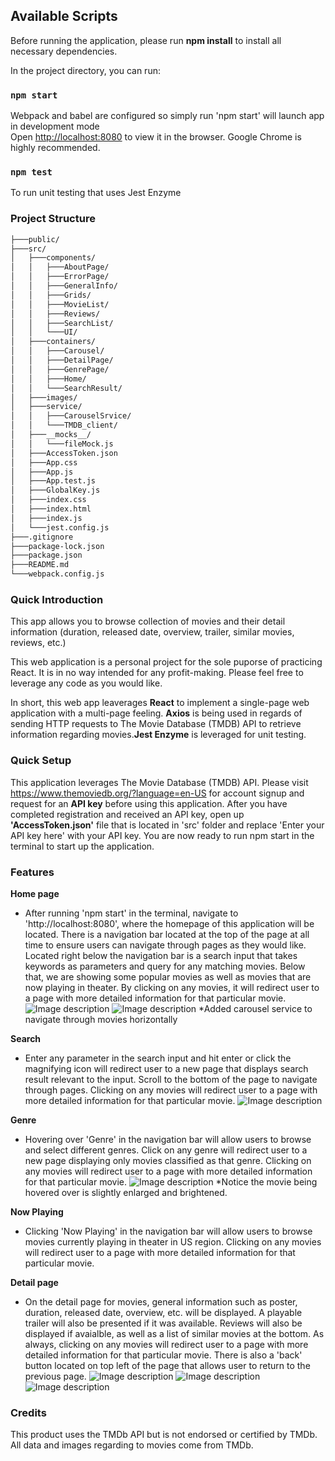 ## Available Scripts
Before running the application, please run **npm install** to install all necessary dependencies.

In the project directory, you can run:
### `npm start`
Webpack and babel are configured so simply run 'npm start' will launch app in development mode
<br />
Open [http://localhost:8080](http://localhost:8080) to view it in the browser.
Google Chrome is highly recommended.

### `npm test`
To run unit testing that uses Jest Enzyme

### Project Structure
```bash
├───public/
├───src/
│   ├───components/
│   │   ├───AboutPage/
│   │   ├───ErrorPage/
│   │   ├───GeneralInfo/
│   │   ├───Grids/
│   │   ├───MovieList/
│   │   ├───Reviews/
│   │   ├───SearchList/
│   │   └───UI/
│   ├───containers/
│   │   ├───Carousel/
│   │   ├───DetailPage/
│   │   ├───GenrePage/
│   │   ├───Home/
│   │   └───SearchResult/
│   ├───images/
│   ├───service/
│   │   ├───CarouselSrvice/
│   │   └───TMDB_client/
│   ├───__mocks__/
│   │   └───fileMock.js
│   ├───AccessToken.json
│   ├───App.css
│   ├───App.js
│   ├───App.test.js
│   ├───GlobalKey.js
│   ├───index.css
│   ├───index.html
│   ├───index.js
│   └───jest.config.js
├───.gitignore
├───package-lock.json
├───package.json
├───README.md
└───webpack.config.js
```
### Quick Introduction
This app allows you to browse collection of movies and their detail information (duration, released date, overview, trailer, similar movies, reviews, etc.)

This web application is a personal project for the sole puporse of practicing React. It is in no way intended for any profit-making.
Please feel free to leverage any code as you would like.

In short, this web app leaverages **React** to implement a single-page web application with a multi-page feeling.
**Axios** is being used in regards of sending HTTP requests to The Movie Database (TMDB) API to retrieve information regarding movies.**Jest Enzyme** is leveraged for unit testing.

### Quick Setup
This application leverages The Movie Database (TMDB) API. Please visit https://www.themoviedb.org/?language=en-US for account signup and request for an **API key** before using this application. After you have completed registration and received an API key, open up **'AccessToken.json'** file that is located in 'src' folder and replace 'Enter your API key here' with your API key. You are now ready to run npm start in the terminal to start up the application. 

### Features
**Home page**
- After running 'npm start' in the terminal, navigate to 'http://localhost:8080', where the homepage of this application will be located. There is a navigation bar located at the top of the page at all time to ensure users can navigate through pages as they would like. Located right below the navigation bar is a search input that takes keywords as parameters and query for any matching movies. Below that, we are showing some popular movies as well as movies that are now playing in theater. By clicking on any movies, it will redirect user to a page with more detailed information for that particular movie.
![Image description](https://github.com/jchen0615/movie-search-app/blob/master/public/images/homepage.PNG)
![Image description](https://github.com/jchen0615/movie-search-app/blob/master/public/images/homepage2.PNG)
*Added carousel service to navigate through movies horizontally

**Search**
- Enter any parameter in the search input and hit enter or click the magnifying icon will redirect user to a new page that displays search result relevant to the input. Scroll to the bottom of the page to navigate through pages. Clicking on any movies will redirect user to a page with more detailed information for that particular movie.
![Image description](https://github.com/jchen0615/movie-search-app/blob/master/public/images/search.PNG)

**Genre**
- Hovering over 'Genre' in the navigation bar will allow users to browse and select different genres. Click on any genre will redirect user to a new page displaying only movies classified as that genre. Clicking on any movies will redirect user to a page with more detailed information for that particular movie.
![Image description](https://github.com/jchen0615/movie-search-app/blob/master/public/images/genre.PNG)
*Notice the movie being hovered over is slightly enlarged and brightened.

**Now Playing**
- Clicking 'Now Playing' in the navigation bar will allow users to browse movies currently playing in theater in US region. Clicking on any movies will redirect user to a page with more detailed information for that particular movie.

**Detail page**
- On the detail page for movies, general information such as poster, duration, released date, overview, etc. will be displayed. A playable trailer will also be presented if it was available. Reviews will also be displayed if avaialble, as well as a list of similar movies at the bottom. As always, clicking on any movies will redirect user to a page with more detailed information for that particular movie. There is also a 'back' button located on top left of the page that allows user to return to the previous page.
![Image description](https://github.com/jchen0615/movie-search-app/blob/master/public/images/detail1.PNG)
![Image description](https://github.com/jchen0615/movie-search-app/blob/master/public/images/detail2.PNG)
![Image description](https://github.com/jchen0615/movie-search-app/blob/master/public/images/detail3.PNG)


### Credits
This product uses the TMDb API but is not endorsed or certified by TMDb. All data and images regarding to movies come from TMDb.
